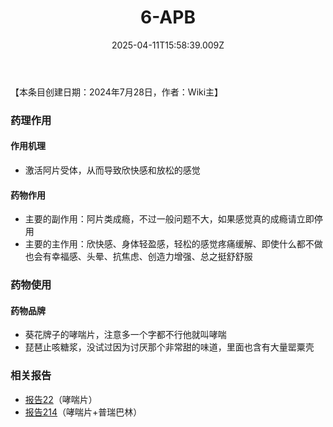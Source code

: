 ﻿---
title: 6-APB
description: 
published: true
date: 2025-04-11T15:58:39.009Z
tags: 
editor: markdown
dateCreated: 2025-04-11T15:58:34.573Z
---

【本条目创建日期：2024年7月28日，作者：Wiki主】
### 药理作用
#### 作用机理
- 激活阿片受体，从而导致欣快感和放松的感觉
#### 药物作用
- 主要的副作用：阿片类成瘾，不过一般问题不大，如果感觉真的成瘾请立即停用
- 主要的主作用：欣快感、身体轻盈感，轻松的感觉疼痛缓解、即使什么都不做也会有幸福感、头晕、抗焦虑、创造力增强、总之挺舒舒服
### 药物使用
#### 药物品牌
- 葵花牌子的哮喘片，注意多一个字都不行他就叫哮喘
- 琵琶止咳糖浆，没试过因为讨厌那个非常甜的味道，里面也含有大量罂粟壳
### 相关报告
- [报告22](/report/RP022/)（哮喘片）
- [报告214](/report/RP214)（哮喘片+普瑞巴林）
